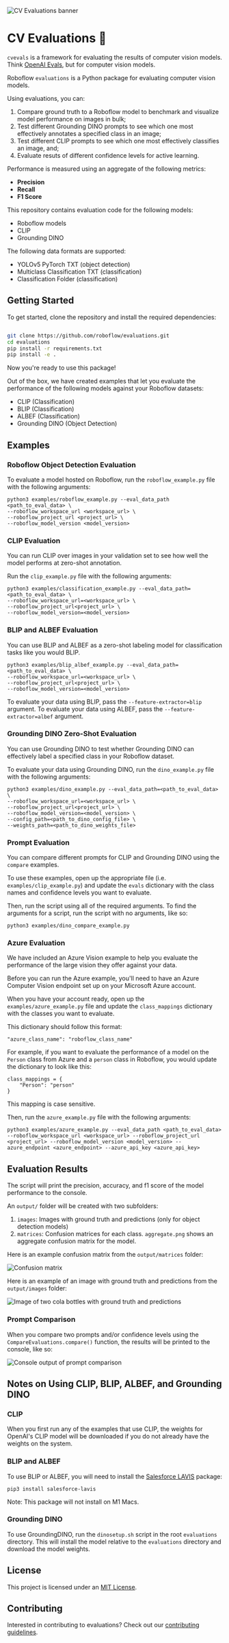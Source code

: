 ![CV Evaluations banner](images/model-eval-banner.png)

# CV Evaluations 🔎

`cvevals` is a framework for evaluating the results of computer vision models. Think [OpenAI Evals](https://github.com/openai/evals), but for computer vision models.

Roboflow `evaluations` is a Python package for evaluating computer vision models.

Using evaluations, you can:

1. Compare ground truth to a Roboflow model to benchmark and visualize model performance on images in bulk;
2. Test different Grounding DINO prompts to see which one most effectively annotates a specified class in an image;
3. Test different CLIP prompts to see which one most effectively classifies an image, and;
4. Evaluate resuts of different confidence levels for active learning.

Performance is measured using an aggregate of the following metrics:

- **Precision**
- **Recall**
- **F1 Score**

This repository contains evaluation code for the following models:

- Roboflow models
- CLIP
- Grounding DINO

The following data formats are supported:

- YOLOv5 PyTorch TXT (object detection)
- Multiclass Classification TXT (classification)
- Classification Folder (classification)

## Getting Started

To get started, clone the repository and install the required dependencies:

```bash

git clone https://github.com/roboflow/evaluations.git
cd evaluations
pip install -r requirements.txt
pip install -e .
```

Now you're ready to use this package!

Out of the box, we have created examples that let you evaluate the performance of the following models against your Roboflow datasets:

- CLIP (Classification)
- BLIP (Classification)
- ALBEF (Classification)
- Grounding DINO (Object Detection)

## Examples

### Roboflow Object Detection Evaluation

To evaluate a model hosted on Roboflow, run the `roboflow_example.py` file with the following arguments:

```
python3 examples/roboflow_example.py --eval_data_path <path_to_eval_data> \
--roboflow_workspace_url <workspace_url> \
--roboflow_project_url <project_url> \
--roboflow_model_version <model_version>
```

### CLIP Evaluation

You can run CLIP over images in your validation set to see how well the model performs at zero-shot annotation.

Run the `clip_example.py` file with the following arguments:

```
python3 examples/classification_example.py --eval_data_path=<path_to_eval_data> \ 
--roboflow_workspace_url=<workspace_url> \ 
--roboflow_project_url<project_url> \ 
--roboflow_model_version=<model_version>
```

### BLIP and ALBEF Evaluation

You can use BLIP and ALBEF as a zero-shot labeling model for classification tasks like you would BLIP.

```
python3 examples/blip_albef_example.py --eval_data_path=<path_to_eval_data> \ 
--roboflow_workspace_url=<workspace_url> \ 
--roboflow_project_url<project_url> \ 
--roboflow_model_version=<model_version>
```

To evaluate your data using BLIP, pass the `--feature-extractor=blip` argument. To evaluate your data using ALBEF, pass the `--feature-extractor=albef` argument.

### Grounding DINO Zero-Shot Evaluation

You can use Grounding DINO to test whether Grounding DINO can effectively label a specified class in your Roboflow dataset.

To evaluate your data using Grounding DINO, run the `dino_example.py` file with the following arguments:

```
python3 examples/dino_example.py --eval_data_path=<path_to_eval_data> \ 
--roboflow_workspace_url=<workspace_url> \ 
--roboflow_project_url<project_url> \ 
--roboflow_model_version=<model_version> \
--config_path=<path_to_dino_config_file> \
--weights_path=<path_to_dino_weights_file>
```

### Prompt Evaluation

You can compare different prompts for CLIP and Grounding DINO using the `compare` examples.

To use these examples, open up the appropriate file (i.e. `examples/clip_example.py`) and update the `evals` dictionary with the class names and confidence levels you want to evaluate.

Then, run the script using all of the required arguments. To find the arguments for a script, run the script with no arguments, like so:

```
python3 examples/dino_compare_example.py
```

### Azure Evaluation

We have included an Azure Vision example to help you evaluate the performance of the large vision they offer against your data.

Before you can run the Azure example, you'll need to have an Azure Computer Vision endpoint set up on your Microsoft Azure account.

When you have your account ready, open up the `examples/azure_example.py` file and update the `class_mappings` dictionary with the classes you want to evaluate.

This dictionary should follow this format:

```
"azure_class_name": "roboflow_class_name"
```

For example, if you want to evaluate the performance of a model on the `Person` class from Azure and a `person` class in Roboflow, you would update the dictionary to look like this:

```
class_mappings = {
    "Person": "person"
}
```

This mapping is case sensitive.

Then, run the `azure_example.py` file with the following arguments:

```
python3 examples/azure_example.py --eval_data_path <path_to_eval_data> --roboflow_workspace_url <workspace_url> --roboflow_project_url <project_url> --roboflow_model_version <model_version> --azure_endpoint <azure_endpoint> --azure_api_key <azure_api_key>
```

## Evaluation Results

The script will print the precision, accuracy, and f1 score of the model performance to the console.

An `output/` folder will be created with two subfolders:

1. `images`: Images with ground truth and predictions (only for object detection models)
2. `matrices`: Confusion matrices for each class. `aggregate.png` shows an aggregate confusion matrix for the model.

Here is an example confusion matrix from the `output/matrices` folder:

![Confusion matrix](images/example.png)

Here is an example of an image with ground truth and predictions from the `output/images` folder:

![Image of two cola bottles with ground truth and predictions](images/annotated_example.jpg)

### Prompt Comparison

When you compare two prompts and/or confidence levels using the `CompareEvaluations.compare()` function, the results will be printed to the console, like so:

![Console output of prompt comparison](images/prompt_comparison_table.png)

## Notes on Using CLIP, BLIP, ALBEF, and Grounding DINO

### CLIP

When you first run any of the examples that use CLIP, the weights for OpenAI's CLIP model will be downloaded if you do not already have the weights on the system.

### BLIP and ALBEF

To use BLIP or ALBEF, you will need to install the [Salesforce LAVIS](https://github.com/salesforce/LAVIS/) package:

```
pip3 install salesforce-lavis
```

Note: This package will not install on M1 Macs.

### Grounding DINO

To use GroundingDINO, run the `dinosetup.sh` script in the root `evaluations` directory. This will install the model relative to the `evaluations` directory and download the model weights.

## License

This project is licensed under an [MIT License](LICENSE).

## Contributing

Interested in contributing to evaluations? Check out our [contributing guidelines](CONTRIBUTING.md).
